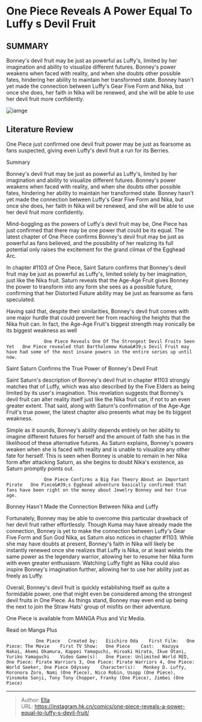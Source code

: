 # One Piece Reveals A Power Equal To Luffy s Devil Fruit


## SUMMARY 



  Bonney&#39;s devil fruit may be just as powerful as Luffy&#39;s, limited by her imagination and ability to visualize different futures.   Bonney&#39;s power weakens when faced with reality, and when she doubts other possible fates, hindering her ability to maintain her transformed state.   Bonney hasn&#39;t yet made the connection between Luffy&#39;s Gear Five Form and Nika, but once she does, her faith in Nika will be renewed, and she will be able to use her devil fruit more confidently.  

![iamge](https://static1.srcdn.com/wordpress/wp-content/uploads/2024/01/gear-five-luffy-and-bonney-from-one-piece.jpg)

## Literature Review

One Piece just confirmed one devil fruit power may be just as fearsome as fans suspected, giving even Luffy&#39;s devil fruit a run for its Berries.





Summary

  Bonney&#39;s devil fruit may be just as powerful as Luffy&#39;s, limited by her imagination and ability to visualize different futures.   Bonney&#39;s power weakens when faced with reality, and when she doubts other possible fates, hindering her ability to maintain her transformed state.   Bonney hasn&#39;t yet made the connection between Luffy&#39;s Gear Five Form and Nika, but once she does, her faith in Nika will be renewed, and she will be able to use her devil fruit more confidently.  







Mind-boggling as the powers of Luffy&#39;s devil fruit may be, One Piece has just confirmed that there may be one power that could be its equal. The latest chapter of One Piece confirms Bonney&#39;s devil fruit may be just as powerful as fans believed, and the possibility of her realizing its full potential only raises the excitement for the grand climax of the Egghead Arc.

In chapter #1103 of One Piece, Saint Saturn confirms that Bonney&#39;s devil fruit may be just as powerful as Luffy&#39;s, limited solely by her imagination, just like the Nika fruit. Saturn reveals that the Age-Age Fruit gives Bonney the power to transform into any form she sees as a possible future, confirming that her Distorted Future ability may be just as fearsome as fans speculated.

          




Having said that, despite their similarities, Bonney&#39;s devil fruit comes with one major hurdle that could prevent her from reaching the heights that the Nika fruit can. In fact, the Age-Age Fruit&#39;s biggest strength may ironically be its biggest weakness as well

                  One Piece Reveals One Of The Strongest Devil Fruits Seen Yet   One Piece revealed that Bartholomew Kuma&#39;s Devil Fruit may have had some of the most insane powers in the entire series up until now.   


 Saint Saturn Confirms the True Power of Bonney&#39;s Devil Fruit 
          

Saint Saturn&#39;s description of Bonney&#39;s devil fruit in chapter #1103 strongly matches that of Luffy, which was also described by the Five Elders as being limited by its user&#39;s imagination. This revelation suggests that Bonney&#39;s devil fruit can alter reality itself just like the Nika fruit can, if not to an even greater extent. That said, along with Saturn&#39;s confirmation of the Age-Age Fruit&#39;s true power, the latest chapter also presents what may be its biggest weakness.




Simple as it sounds, Bonney&#39;s ability depends entirely on her ability to imagine different futures for herself and the amount of faith she has in the likelihood of these alternative futures. As Saturn explains, Bonney&#39;s powers weaken when she is faced with reality and is unable to visualize any other fate for herself. This is seen when Bonney is unable to remain in her Nika form after attacking Saturn, as she begins to doubt Nika&#39;s existence, as Saturn promptly points out.

                  One Piece Confirms a Big Fan Theory About an Important Pirate   One Piece&#39;s Egghead adventure basically confirmed that fans have been right on the money about Jewelry Bonney and her true age.   



 Bonney Hasn&#39;t Made the Connection Between Nika and Luffy 
          

Fortunately, Bonney may be able to overcome this particular drawback of her devil fruit rather effortlessly. Though Kuma may have already made the connection, Bonney is yet to make the connection between Luffy&#39;s Gear Five Form and Sun God Nika, as Saturn also notices in chapter #1103. While she may have doubts at present, Bonney&#39;s faith in Nika will likely be instantly renewed once she realizes that Luffy is Nika, or at least wields the same power as the legendary warrior, allowing her to resume her Nika form with even greater enthusiasm. Watching Luffy fight as Nika could also inspire Bonney&#39;s imagination further, allowing her to use her ability just as freely as Luffy.




          

Overall, Bonney&#39;s devil fruit is quickly establishing itself as quite a formidable power, one that might even be considered among the strongest devil fruits in One Piece. As things stand, Bonney may even end up being the next to join the Straw Hats&#39; group of misfits on their adventure.

One Piece is available from MANGA Plus and Viz Media.

Read on Manga Plus

               One Piece   Created by:   Eiichiro Oda    First Film:   One Piece: The Movie    First TV Show:   One Piece    Cast:   Kazuya Nakai, Akemi Okamura, Kappei Yamaguchi, Hiroaki Hirata, Ikue Ôtani, Yuriko Yamaguchi    Video Game(s):   One Piece: Unlimited World RED, One Piece: Pirate Warriors 3, One Piece: Pirate Warriors 4, One Piece: World Seeker, One Piece Odyssey    Character(s):   Monkey D. Luffy, Roronora Zoro, Nami (One Piece), Nico Robin, Usopp (One Piece), Vinsmoke Sanji, Tony Tony Chopper, Franky (One Piece), Jimbei (One Piece)      

---

> Author: [Ella](https://instagram.hk.cn/)  
> URL: https://instagram.hk.cn/comics/one-piece-reveals-a-power-equal-to-luffy-s-devil-fruit/  

